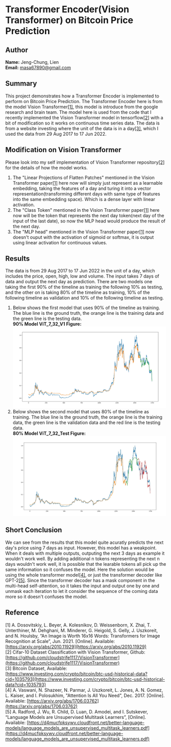# Transformer Encoder(Vision Transformer) on Bitcoin Price Prediction
## Author
**Name:** Jeng-Chung, Lien<br/>
**Email:** masa67890@gmail.com
## Summary
This project demonstrates how a Transformer Encoder is implemented to perform on Bitcoin Price Prediction. The Transformer Encoder here is from the model Vision Transformer[[1]](#reference_anchor1), this model is introduce from the google research and brain team. The model here is used from the code that I recently implemented the Vision Transformer model in tensorflow[[2]](#reference_anchor2) with a bit of modification so it works on continuous time series data. The data is from a website investing where the unit of the data is in a day[[3]](#reference_anchor3), which I used the data from 29 Aug 2017 to 17 Jun 2022.
## Modification on Vision Transformer
Please look into my self implementation of Vision Transformer repository[[2]](#reference_anchor2) for the details of how the model works.
1. The "Linear Projections of Flatten Patches" mentioned in the Vision Transformer paper[[1]](#reference_anchor1) here now will simply just represent as a learnable embedding, taking the features of a day and turing it into a vector representation(transforming different days with same type of features into the same embedding space). Which is a dense layer with linear activation.
2. The "Class Token" mentioned in the Vision Transformer paper[[1]](#reference_anchor1) here now will be the token that represents the next day token(next day of the input of the last date), so now the MLP head would produce the result of the next day.
3. The "MLP head" mentioned in the Vision Transformer paper[[1]](#reference_anchor1) now doesn't ouput with the activation of sigmoid or softmax, it is output using linear activation for continuous values.
## Results
The data is from 29 Aug 2017 to 17 Jun 2022 in the unit of a day, which includes the price, open, high, low and volume. The input takes 7 days of data and output the next day as prediction. There are two models one taking the first 90% of the timeline as training the following 10% as testing, and the other on is taking 80% of the timeline as training, 10% of the following timeline as validation and 10% of the following timeline as testing.<br/>
1. Below shows the first model that uses 90% of the timeline as training. The blue line is the ground truth, the orange line is the training data and the green line is the testing data.
  <br/>**90% Model ViT_7_32_V1 Figure:**<br/>
  ![ViT_7_32_V1.jpeg](Figure/ViT_7_32_V1.jpeg)
2. Below shows the second model that uses 80% of the timeline as training. The blue line is the ground truth, the orange line is the training data, the green line is the validation data and the red line is the testing data.
  <br/>**80% Model ViT_7_32_Test Figure:**<br/>
  ![ViT_7_32_Test.jpeg](Figure/ViT_7_32_Test.jpeg)
## Short Conclusion
We can see from the results that this model quite acuratly predicts the next day's price using 7 days as input. However, this model has a weakpoint. When it deals with multiple outputs, outputing the next 3 days as example it wouldn't work well. By adding additional n tokens representing the next n days wouldn't work well, it is possible that the learable tokens all pick up the same information so it confuses the model. Here the solution would be using the whole transformer model[[4]](#reference_anchor4), or just the transformer decoder like GPT-2[[5]](#reference_anchor5). Since the transformer decoder has a mask component in the multi-head self-attention, so it takes the input and output one by one and unmask each iteration to let it consider the sequence of the coming data more so it doesn't confuses the model.
## Reference
<a name="reference_anchor1"></a>[1] A. Dosovitskiy, L. Beyer, A. Kolesnikov, D. Weissenborn, X. Zhai, T. Unterthiner, M. Dehghani, M. Minderer, G. Heigold, S. Gelly, J. Uszkoreit, and N. Houlsby, “An Image is Worth 16x16 Words: Transformers for Image Recognition at Scale”, Jun. 2021. [Online]. Available: [https://arxiv.org/abs/2010.11929](https://arxiv.org/abs/2010.11929) <br/>
<a name="reference_anchor2"></a>[2] Cifar-10 Dataset Classification with Vision Transformer, Github: [https://github.com/cloudstrife1117/VisionTransformer](https://github.com/cloudstrife1117/VisionTransformer) <br/>
<a name="reference_anchor3"></a>[3] Bitcoin Dataset, Available: [https://www.investing.com/crypto/bitcoin/btc-usd-historical-data?cid=1035793](https://www.investing.com/crypto/bitcoin/btc-usd-historical-data?cid=1035793) <br/>
<a name="reference_anchor4"></a>[4] A. Vaswani, N. Shazeer, N. Parmar, J. Uszkoreit, L. Jones, A. N. Gomez, L. Kaiser, and I. Polosukhim, "Attention Is All You Need", Dec. 2017. [Online]. Available: [https://arxiv.org/abs/1706.03762](https://arxiv.org/abs/1706.03762) <br/>
<a name="reference_anchor5"></a>[5] A. Radford, J. Wu, R. Child, D. Luan, D. Amodei, and I. Sutskever, “Language Models are Unsupervised Multitask Learners”, [Online]. Available: [https://d4mucfpksywv.cloudfront.net/better-language-models/language_models_are_unsupervised_multitask_learners.pdf](https://d4mucfpksywv.cloudfront.net/better-language-models/language_models_are_unsupervised_multitask_learners.pdf)
